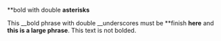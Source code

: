 
**bold with double **asterisks**

This __bold phrase with double __underscores must be **finish __here__ and __this
is a large phrase__. This text is not bolded.

